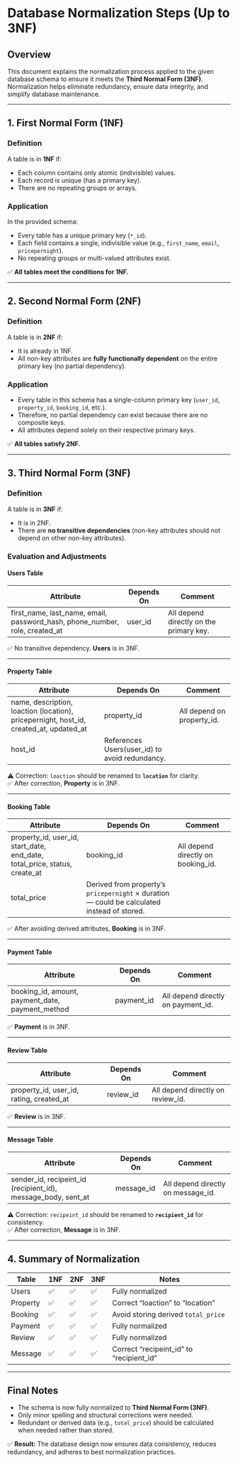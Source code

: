 # **Database Normalization Steps (Up to 3NF)**

## **Overview**
This document explains the normalization process applied to the given database schema to ensure it meets the **Third Normal Form (3NF)**.  
Normalization helps eliminate redundancy, ensure data integrity, and simplify database maintenance.

---

## **1. First Normal Form (1NF)**

### **Definition**
A table is in **1NF** if:
- Each column contains only atomic (indivisible) values.  
- Each record is unique (has a primary key).  
- There are no repeating groups or arrays.

### **Application**
In the provided schema:
- Every table has a unique primary key (`*_id`).
- Each field contains a single, indivisible value (e.g., `first_name`, `email`, `pricepernight`).
- No repeating groups or multi-valued attributes exist.

✅ **All tables meet the conditions for 1NF.**

---

## **2. Second Normal Form (2NF)**

### **Definition**
A table is in **2NF** if:
- It is already in 1NF.
- All non-key attributes are **fully functionally dependent** on the entire primary key (no partial dependency).

### **Application**
- Every table in this schema has a single-column primary key (`user_id`, `property_id`, `booking_id`, etc.).
- Therefore, no partial dependency can exist because there are no composite keys.
- All attributes depend solely on their respective primary keys.

✅ **All tables satisfy 2NF.**

---

## **3. Third Normal Form (3NF)**

### **Definition**
A table is in **3NF** if:
- It is in 2NF.
- There are **no transitive dependencies** (non-key attributes should not depend on other non-key attributes).

### **Evaluation and Adjustments**

#### **Users Table**
| Attribute | Depends On | Comment |
|------------|-------------|---------|
| first_name, last_name, email, password_hash, phone_number, role, created_at | user_id | All depend directly on the primary key. |
✅ No transitive dependency. **Users** is in 3NF.

---

#### **Property Table**
| Attribute | Depends On | Comment |
|------------|-------------|---------|
| name, description, loaction (location), pricepernight, host_id, created_at, updated_at | property_id | All depend on property_id. |
| host_id | References Users(user_id) to avoid redundancy. |

⚠️ Correction: `loaction` should be renamed to **`location`** for clarity.  
✅ After correction, **Property** is in 3NF.

---

#### **Booking Table**
| Attribute | Depends On | Comment |
|------------|-------------|---------|
| property_id, user_id, start_date, end_date, total_price, status, create_at | booking_id | All depend directly on booking_id. |
| total_price | Derived from property’s `pricepernight` × duration — could be calculated instead of stored. |

✅ After avoiding derived attributes, **Booking** is in 3NF.

---

#### **Payment Table**
| Attribute | Depends On | Comment |
|------------|-------------|---------|
| booking_id, amount, payment_date, payment_method | payment_id | All depend directly on payment_id. |
✅ **Payment** is in 3NF.

---

#### **Review Table**
| Attribute | Depends On | Comment |
|------------|-------------|---------|
| property_id, user_id, rating, created_at | review_id | All depend directly on review_id. |
✅ **Review** is in 3NF.

---

#### **Message Table**
| Attribute | Depends On | Comment |
|------------|-------------|---------|
| sender_id, recipeint_id (recipient_id), message_body, sent_at | message_id | All depend directly on message_id. |

⚠️ Correction: `recipeint_id` should be renamed to **`recipient_id`** for consistency.  
✅ After correction, **Message** is in 3NF.

---

## **4. Summary of Normalization**

| Table | 1NF | 2NF | 3NF | Notes |
|-------|------|------|------|-------|
| Users | ✅ | ✅ | ✅ | Fully normalized |
| Property | ✅ | ✅ | ✅ | Correct “loaction” to “location” |
| Booking | ✅ | ✅ | ✅ | Avoid storing derived `total_price` |
| Payment | ✅ | ✅ | ✅ | Fully normalized |
| Review | ✅ | ✅ | ✅ | Fully normalized |
| Message | ✅ | ✅ | ✅ | Correct “recipeint_id” to “recipient_id” |

---

## **Final Notes**
- The schema is now fully normalized to **Third Normal Form (3NF)**.  
- Only minor spelling and structural corrections were needed.  
- Redundant or derived data (e.g., `total_price`) should be calculated when needed rather than stored.

✅ **Result:** The database design now ensures data consistency, reduces redundancy, and adheres to best normalization practices.
